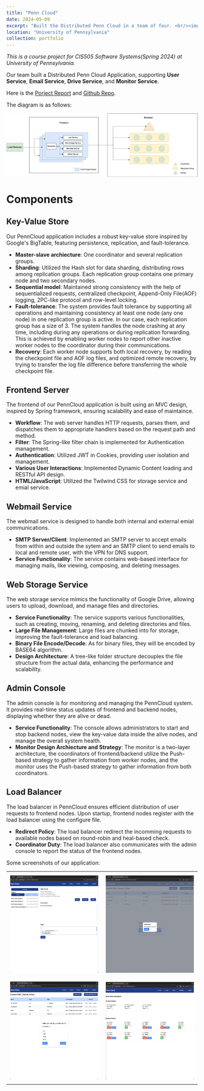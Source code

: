 ```yaml
---
title: "Penn Cloud"
date: 2024-05-09
excerpt: "Built the Distributed Penn Cloud in a team of four. <br/><img src='/images/portforlio/penn-cloud/penn-cloud-screenshots/mainpage.png' width='60%'>"
location: "University of Pennsylvania"
collection: portfolio
---
```


_This is a course project for CIS505 Software Systems(Spring 2024) at University of Pennsylvania._

Our team built a Distributed Penn Cloud Application, supporting **User Service**, **Email Service**, **Drive Service**, and **Monitor Service**.

Here is the [Porject Report](/files/penn-cloud-report.pdf) and [Github Repo](https://github.com/AkoZhu/penn-cloud).

The diagram is as follows:
<p align="center">
  <img src="/images/portforlio/penn-cloud/diagram.jpeg">
</p>

# Components

## Key-Value Store
Our PennCloud application includes a robust key-value store inspired by Google's BigTable, featuring persistence, replication, and fault-tolerance. 
- **Master-slave archiecture**: One coordinator and several replication groups.
- **Sharding**: Utilized the Hash slot for data sharding, distributing rows among replication groups. Each replication group contains one primary node and two secondary nodes.
- **Sequential model**: Maintained strong consistency with the help of sequentialized requests, centralized checkpoint, Append-Only File(AOF) logging, 2PC-like protocol and row-level locking. 
- **Fault-tolerance**: The system provides fault tolerance by supporting all operations and maintaining consistency at least one node (any one node) in one replication group is active. In our case, each replication group has a size of 3. The system handles the node crashing at any time, including during any operations or during replication forwarding. This is achieved by enabling worker nodes to report other inactive worker nodes to the coordinator during their
communications.
- **Recovery**: Each worker node supports both local recovery, by reading the checkpoint file and AOF log files, and optimized remote recovery, by trying to transfer the log file difference before transferring the whole checkpoint file.

## Frontend Server
The frontend of our PennCloud application is built using an MVC design, inspired by Spring framework, ensuring scalability and ease of maintaince. 
- **Workflow**: The web server handles HTTP requests, parses them, and dispatches them to appropriate handlers based on the request path and method. 
- **Filter**: The Spring-like filter chain is implemented for Authentication management. 
- **Authentication**: Utilized JWT in Cookies, providing user isolation and management.
- **Various User Interactions**: Implemented Dynamic Content loading and RESTful API design.
- **HTML/JavaScript**: Utilized the Twilwind CSS for storage service and emial service.

## Webmail Service
The webmail service is designed to handle both internal and external emial communications. 
- **SMTP Server/Client**: Implemented an SMTP server to accept emails from within and outside the sytem and an SMTP client to send emails to local and remote user, with the VPN for DNS support.
- **Service Functionality**: The service contains web-based interface for managing mails, like viewing, composing, and deleting messages. 

## Web Storage Service
The web storage service mimics the functionality of Google Drive, allowing users to upload, download, and manage files and directories.
- **Service Functionality**: The service supports various functionalities, such as creating, moving, renaming, and deleting directories and files. 
- **Large File Management**: Large files are chunked into  for storage, improving the fault-tolerance and load balancing. 
- **Binary File Encode/Decode**: As for binary files, they will be encoded by BASE64 algorithm. 
- **Design Architecture**: A tree-like folder structure decouples the file structure from the actual data, enhancing the performance and scalability.

## Admin Console
The admin console is for monitoring and managing the PennCloud system. It provides real-time status updates of frontend and backend nodes, displaying whether they are alive or dead. 
- **Service Functionality**: The console allows administrators to start and stop backend nodes, view the key-value data inside the alive nodes, and manage the overall system health. 
- **Monitor Design Archiecture and Strategy**: The monitor is a two-layer architecture, the coordinators of frontend/backend utilize the Push-based strategy to gather information from worker nodes, and the monitor uses the Push-based strategy to gather information from both coordinators. 

## Load Balancer
The load balancer in PennCloud ensures efficient distribution of user requests to frontend nodes. Upon startup, frontend nodes register with the load balancer using the configure file. 
- **Redirect Policy**: The load balancer redirect the incomming requests to available nodes based on round-robin and heal-based check. 
- **Coordinator Duty**: The load balancer also communicates with the admin console to report the status of the frontend nodes. 

Some screenshots of our application:
<table>
  <tr>
    <td style="padding:10px;"><img src="/images/portforlio/penn-cloud/penn-cloud-screenshots/screenshot_1.png" width="100%"></td>
    <td style="padding:10px;"><img src="/images/portforlio/penn-cloud/penn-cloud-screenshots/screenshot_2.png" width="100%"></td>
  </tr>
  <tr>
    <td style="padding:10px;"><img src="/images/portforlio/penn-cloud/penn-cloud-screenshots/screenshot_3.png" width="100%"></td>
    <td style="padding:10px;"><img src="/images/portforlio/penn-cloud/penn-cloud-screenshots/screenshot_4.png" width="100%"></td>
  </tr>
</table>